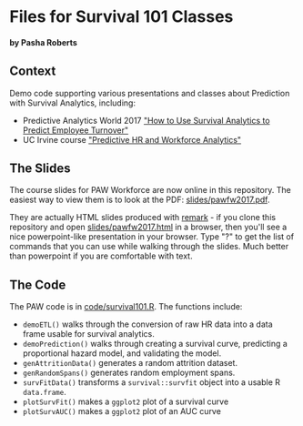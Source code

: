 # Files for Survival 101 Classes

#### by Pasha Roberts

## Context
Demo code supporting various presentations and classes about Prediction with Survival Analytics, including:

- Predictive Analytics World 2017 ["How to Use Survival Analytics to Predict Employee Turnover"](http://www.predictiveanalyticsworld.com/workforce/2017/agenda_overview.php)
- UC Irvine course ["Predictive HR and Workforce Analytics"](https://ce.uci.edu/courses/sectiondetail.aspx?year=2016&term=Fall&sid=00500)

## The Slides

The course slides for PAW Workforce are now online in this repository.
The easiest way to view them is to look at the PDF: [slides/pawfw2017.pdf](slides/pawfw2017.pdf).

They are actually HTML slides produced with [remark](https://github.com/gnab/remark) - if you clone this repository and open [slides/pawfw2017.html](slides/pawfw2017.html) in a browser, then you'll see a nice powerpoint-like presentation in your browser.
Type "?" to get the list of commands that you can use while walking through the slides.
Much better than powerpoint if you are comfortable with text.

## The Code
The PAW code is in [code/survival101.R](code/survival101.R).
The functions include:

- `demoETL()` walks through the conversion of raw HR data into a data frame usable for survival analytics.
- `demoPrediction()` walks through creating a survival curve, predicting a proportional hazard model, and validating the model.
- `genAttritionData()` generates a random attrition dataset.
- `genRandomSpans()` generates random employment spans.
- `survFitData()` transforms a `survival::survfit` object into a usable R `data.frame`.
- `plotSurvFit()` makes a `ggplot2` plot of a survival curve
- `plotSurvAUC()` makes a `ggplot2` plot of an AUC curve
